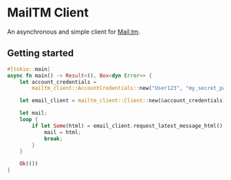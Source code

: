 # MailTM Client

An asynchronous and simple client for [Mail.tm](https://mail.tm/de/).

## Getting started

```rs
#[tokio::main]
async fn main() -> Result<(), Box<dyn Error>> {
    let account_credentials =
        mailtm_client::AccountCredentials::new("User123", "my_secret_password");

    let email_client = mailtm_client::Client::new(&account_credentials).await?;

    let mail;
    loop {
        if let Some(html) = email_client.request_latest_message_html().await? {
            mail = html;
            break;
        }
    }

    Ok(())
}
```
